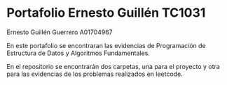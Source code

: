 # Portafolio Ernesto Guillén TC1031

Ernesto Guillén Guerrero A01704967

En este portafolio se encontraran las evidencias de Programación de Estructura de Datos y Algoritmos Fundamentales.

En el repositorio se encontrarán dos carpetas, una para el proyecto y otra para las evidencias de los problemas realizados en leetcode.


